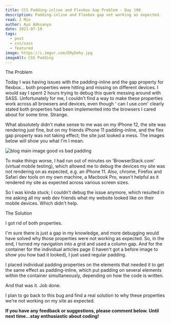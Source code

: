 ```yaml
---
title: CCS Padding-inline and Flexbox Gap Problem - Day 190
description: Padding-inline and Flexbox gap not working as expected.
read: 2 Min
author: Ayo Adesanya
date: 2021-07-19
tags:
  - post
  - css/sass
  - featured
image: https://i.imgur.com/ERyDnhy.jpg
imageAlt: CSS Padding
---
```


<div class="snippet__title text-gradient article-special-case bold">The Problem</div>

<p>Today I was having issues with the padding-inline and the gap property for flexbox… both properties were hitting and missing on different devices. I would say I spent 2 hours trying to debug this querk messing around with SASS. Unfortunately for me, I couldn't find a way to make these properties work across all browsers and devices, even though ' can I use.com' clearly stated both properties had been implemented into the browsers I cared about for some time. Strange.</p>

<p>What absolutely didn't make sense to me was on my iPhone 12, the site was rendering just fine, but on my friends iPhone 11 padding-inline, and the flex gap property was not taking effect; the site just looked a mess. The images below will show you what I'm I mean.</p>

<div class="image-block">

<img class="blog-img--2" style="" src="https://i.imgur.com/jhIEs4p.jpg" alt="blog main image good vs bad padding" title="blog main image good vs bad padding" />

</div>

<p>To make things worse, I had run out of minutes on 'BrowserStack.com' (virtual mobile testing), which allowed me to debug the devices my site was not rendering on as expected, e.g. an iPhone 11. Also, chrome, Firefox and Safari dev tools on my own machine, a Macbook Pro, wasn't helpful as it rendered my site as expected across various screen sizes.</p>

<p>So I was kinda stuck; I couldn't debug the issue anymore, which resulted in me asking all my web dev friends what my website looked like on their mobile devices. Which didn't help.</p>

<div class="snippet__title text-gradient article-special-case bold">The Solution</div>

<p>I got rid of both properties.</p>

<p>I'm sure there is just a gap in my knowledge, and more debugging would have solved why those properties were not working as expected. So, in the end, I turned my navigation into a grid and used a column gap. And for the container for the individual articles page (I haven't got a before image to show you how bad it looked), I just used regular padding.</p>

<p>I placed individual padding properties on the elements that needed it to get the same effect as padding-inline, which put padding on several elements within the container simultaneously, depending on how the code is written.</p>

<p>And that was it. Job done.</p>

<p>I plan to go back to this bug and find a real solution to why these properties we're not working on my site as expected.</p>

<p><b>If you have any feedback or suggestions, please comment below. Until next time...stay enthusiastic about coding!</b></p>
